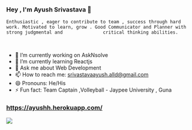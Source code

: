 ### Hey , I'm Ayush Srivastava 👋

    Enthusiastic , eager to contribute to team , success through hard work. Motivated to learn, grow . Good Communicator and Planner with strong judgmental and               critical thinking abilities.
  <br>

- 🔭 I’m currently working on AskNsolve
- 🌱 I’m currently learning Reactjs
- 💬 Ask me about Web Development
- 📫 How to reach me: srivastavaayush.alld@gmail.com
- 😄 Pronouns: He/His
- ⚡ Fun fact: Team Captain ,Volleyball - Jaypee University , Guna

###  https://ayushh.herokuapp.com/

<img src="https://github-readme-stats.vercel.app/api?username=ayushh01&&show_icons=true&title_color=ffffff&icon_color=bb2acf&text_color=daf7dc&bg_color=151515">
